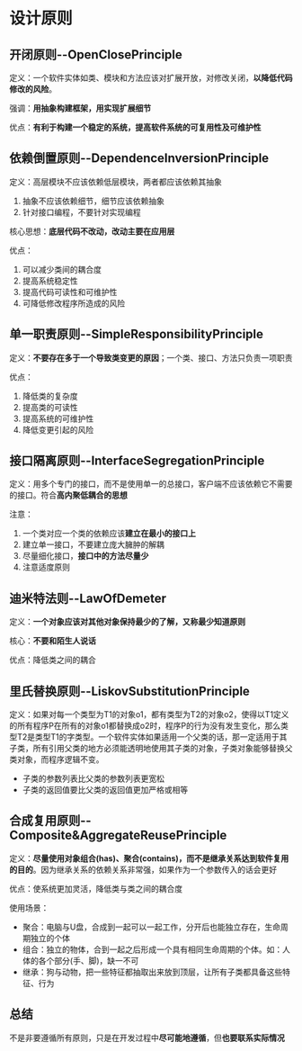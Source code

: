 # 设计原则

## 开闭原则--OpenClosePrinciple

定义：一个软件实体如类、模块和方法应该对扩展开放，对修改关闭，**以降低代码修改的风险**。

强调：**用抽象构建框架，用实现扩展细节**

优点：**有利于构建一个稳定的系统，提高软件系统的可复用性及可维护性**

## 依赖倒置原则--DependenceInversionPrinciple

定义：高层模块不应该依赖低层模块，两者都应该依赖其抽象

1. 抽象不应该依赖细节，细节应该依赖抽象
2. 针对接口编程，不要针对实现编程

核心思想：**底层代码不改动，改动主要在应用层**

优点：

1. 可以减少类间的耦合度
2. 提高系统稳定性
3. 提高代码可读性和可维护性
4. 可降低修改程序所造成的风险

## 单一职责原则--SimpleResponsibilityPrinciple

定义：**不要存在多于一个导致类变更的原因**；一个类、接口、方法只负责一项职责

优点：

1. 降低类的复杂度
2. 提高类的可读性
3. 提高系统的可维护性
4. 降低变更引起的风险

## 接口隔离原则--InterfaceSegregationPrinciple

定义：用多个专门的接口，而不是使用单一的总接口，客户端不应该依赖它不需要的接口。符合**高内聚低耦合的思想**

注意：

1. 一个类对应一个类的依赖应该**建立在最小的接口上**
2. 建立单一接口，不要建立庞大臃肿的解耦
3. 尽量细化接口，**接口中的方法尽量少**
4. 注意适度原则

## 迪米特法则--LawOfDemeter

定义：**一个对象应该对其他对象保持最少的了解，又称最少知道原则**

核心：**不要和陌生人说话**

优点：降低类之间的耦合

## 里氏替换原则--LiskovSubstitutionPrinciple

定义：如果对每一个类型为T1的对象o1，都有类型为T2的对象o2，使得以T1定义的所有程序P在所有的对象o1都替换成o2时，程序P的行为没有发生变化，那么类型T2是类型T1的字类型。一个软件实体如果适用一个父类的话，那一定适用于其子类，所有引用父类的地方必须能透明地使用其子类的对象，子类对象能够替换父类对象，而程序逻辑不变。

- 子类的参数列表比父类的参数列表更宽松
- 子类的返回值要比父类的返回值更加严格或相等

## 合成复用原则--Composite&AggregateReusePrinciple

定义：**尽量使用对象组合(has)、聚合(contains)，而不是继承关系达到软件复用的目的**。因为继承关系的依赖关系非常强，如果作为一个参数传入的话会更好

优点：使系统更加灵活，降低类与类之间的耦合度

使用场景：

- 聚合：电脑与U盘，合成到一起可以一起工作，分开后也能独立存在，生命周期独立的个体
- 组合：独立的物体，合到一起之后形成一个具有相同生命周期的个体。如：人体的各个部分(手、脚)，缺一不可
- 继承：狗与动物，把一些特征都抽取出来放到顶层，让所有子类都具备这些特征、行为

## 总结

不是非要遵循所有原则，只是在开发过程中**尽可能地遵循**，但**也要联系实际情况**
